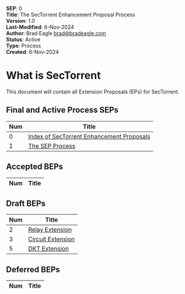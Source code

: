 **SEP**: 0  
**Title**: The SecTorrent Enhancement Proposal Process  
**Version**: 1.0  
**Last-Modified**: 6-Nov-2024  
**Author**: Brad Eagle <brad@bradeagle.com>  
**Status**: Active  
**Type**: Process  
**Created**: 6-Nov-2024

# What is SecTorrent

This document will contain all Extension Proposals (EPs) for
SecTorrent.

Final and Active Process SEPs
-----

| Num   | Title                                                                                             |
|-------|---------------------------------------------------------------------------------------------------|
| 0     | [Index of SecTorrent Enhancement Proposals](/seps/0000)                                           |
| 1     | [The SEP Process](/seps/0001)                                                                     |

Accepted BEPs
-----

| Num   | Title                                                                                             |
|-------|---------------------------------------------------------------------------------------------------|

Draft BEPs
-----

| Num   | Title                                                                                             |
|-------|---------------------------------------------------------------------------------------------------|
| 2     | [Relay Extension](/seps/0002)                                                                     |
| 3     | [Circuit Extension](/seps/0003)                                                                   |
| 5     | [DKT Extension](/seps/0005)                                                                   |

Deferred BEPs
-----

| Num   | Title                                                                                             |
|-------|---------------------------------------------------------------------------------------------------|
